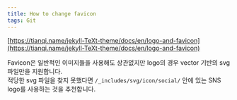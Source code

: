 ```yaml
---
title: How to change favicon
tags: Git
---
```


[https://tianqi.name/jekyll-TeXt-theme/docs/en/logo-and-favicon](https://tianqi.name/jekyll-TeXt-theme/docs/en/logo-and-favicon)

Favicon은 일반적인 이미지들을 사용해도 상관없지만 logo의 경우 vector 기반의 svg 파일만을 지원합니다.  
적당한 svg 파일을 찾지 못했다면 `/_includes/svg/icon/social/` 안에 있는 SNS logo를 사용하는 것을 추천합니다.
